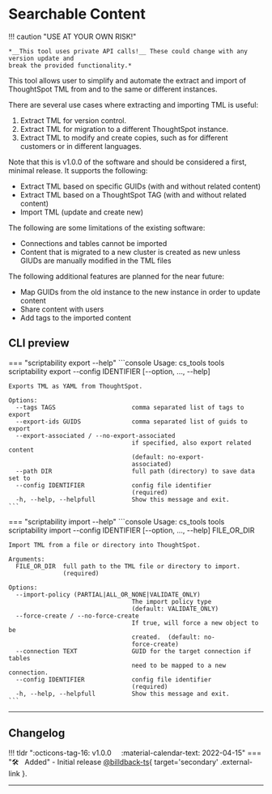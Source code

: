 # Searchable Content

!!! caution "USE AT YOUR OWN RISK!"

    *__This tool uses private API calls!__ These could change with any version update and
    break the provided functionality.*

This tool allows user to simplify and automate the extract and import of ThoughtSpot TML from and to the same or different instances.

There are several use cases where extracting and importing TML is useful:

1. Extract TML for version control.
2. Extract TML for migration to a different ThoughtSpot instance.
3. Extract TML to modify and create copies, such as for different customers or in different languages.

Note that this is v1.0.0 of the software and should be considered a first, minimal release.  It supports the following:

* Extract TML based on specific GUIDs (with and without related content)
* Extract TML based on a ThoughtSpot TAG (with and without related content)
* Import TML (update and create new)

The following are some limitations of the existing software:

* Connections and tables cannot be imported
* Content that is migrated to a new cluster is created as new unless GIUDs are manually modified in the TML files

The following additional features are planned for the near future:

* Map GUIDs from the old instance to the new instance in order to update content
* Share content with users
* Add tags to the imported content

## CLI preview

=== "scriptability export --help"
    ```console 
    Usage: cs_tools tools scriptability export --config IDENTIFIER [--option, ...,
                                               --help]

    Exports TML as YAML from ThoughtSpot.

    Options:
      --tags TAGS                     comma separated list of tags to export
      --export-ids GUIDS              comma separated list of guids to export
      --export-associated / --no-export-associated
                                      if specified, also export related content
                                      (default: no-export-
                                      associated)
      --path DIR                      full path (directory) to save data set to
      --config IDENTIFIER             config file identifier
                                      (required)
      -h, --help, --helpfull          Show this message and exit.
    ```

=== "scriptability import --help"
    ```console 
    Usage: cs_tools tools scriptability import --config IDENTIFIER [--option, ...,
                                               --help] FILE_OR_DIR

    Import TML from a file or directory into ThoughtSpot.

    Arguments:
      FILE_OR_DIR  full path to the TML file or directory to import.
                   (required)

    Options:
      --import-policy (PARTIAL|ALL_OR_NONE|VALIDATE_ONLY)
                                      The import policy type
                                      (default: VALIDATE_ONLY)
      --force-create / --no-force-create
                                      If true, will force a new object to be
                                      created.  (default: no-
                                      force-create)
      --connection TEXT               GUID for the target connection if tables
                                      need to be mapped to a new connection.
      --config IDENTIFIER             config file identifier
                                      (required)
      -h, --help, --helpfull          Show this message and exit.
    ```

---

## Changelog

!!! tldr ":octicons-tag-16: v1.0.0 &nbsp; &nbsp; :material-calendar-text: 2022-04-15"
    === ":hammer_and_wrench: &nbsp; Added"
    - Initial release [@billdback-ts][contrib-billdback-ts]{ target='secondary' .external-link }.

---

[keep-a-changelog]: https://keepachangelog.com/en/1.0.0/
[semver]: https://semver.org/spec/v2.0.0.html
[contrib-billdback-ts]: https://github.com/billdback-ts
